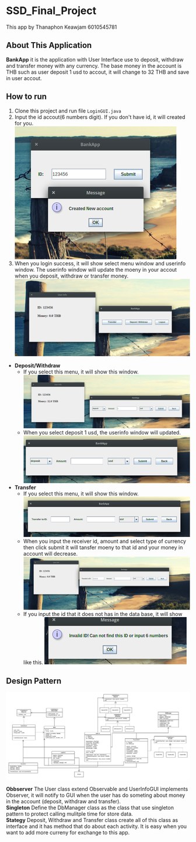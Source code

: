 # SSD_Final_Project
This app by Thanaphon Keawjam 6010545781
## About This Application
<strong>BankApp</strong> it is the application with User Interface use to deposit, withdraw and transfer money with any currency. The base money in the account is THB such as user deposit 1 usd to accout, it will change to 32 THB and save in user accout.

## How to run
1. Clone this project and run file ``` LoginGUI.java ```
2. Input the id accout(6 numbers digit). If you don't have id, it will created for you.
![Alt text](images/login.png?raw=true)
3. When you login success, it will show select menu window and userinfo window. The userinfo window will update the moeny in your accout when you deposit, withdraw or transfer money.
![Alt text](images/menu.png?raw=true)
- <strong>Deposit/Withdraw</strong>
  - If you select this menu, it will show this window.
  ![Alt text](images/deposit.png?raw=true)
  - When you select deposit 1 usd, the userinfo window will updated.
  ![Alt text](images/deposit2.png?raw=true)
- <strong>Transfer</strong>
  - If you select this menu, it will show this window.
  ![Alt text](images/transfer.png?raw=true)
  - When you input the receiver id, amount and select type of currency then click submit it will tansfer moeny to that id and your money in account will decrease.
  ![Alt text](images/transfer2.png?raw=true)
  - If you input the id that it does not has in the data base, it will show like this.
  ![Alt text](images/alert.png?raw=true "UML")

## Design Pattern
![Alt text](images/UML.png?raw=true "UML")

<strong>Obbserver</strong> The User class extend Observable and UserInfoGUI implements Observer, it will notify to GUI when the user has do someting about money in the account (deposit, withdraw and transfer). </br>
<strong>Singleton</strong> Define the DbManager class as the class that use singleton pattern to protect calling mulitple time for store data.</br>
<strong>Stategy</strong> Deposit, Withdraw and Transfer class create all of this class as interface and it has method that do about each activity. It is easy when you want to add more curreny for exchange to this app.</br>
